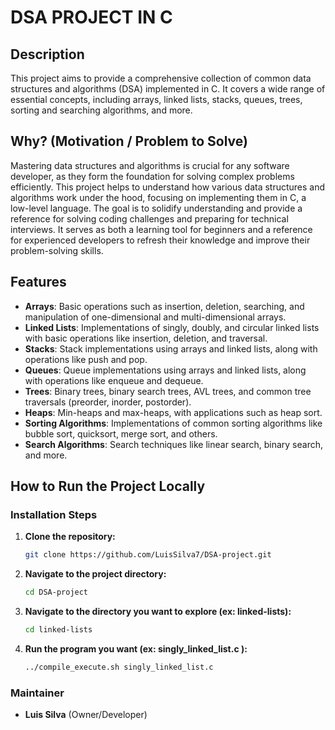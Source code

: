 # DSA PROJECT IN C

## Description

This project aims to provide a comprehensive collection of common data structures and algorithms (DSA) implemented in C. It covers a wide range of essential concepts, including arrays, linked lists, stacks, queues, trees, sorting and searching algorithms, and more.

## Why? (Motivation / Problem to Solve)

Mastering data structures and algorithms is crucial for any software developer, as they form the foundation for solving complex problems efficiently. This project helps to understand how various data structures and algorithms work under the hood, focusing on implementing them in C, a low-level language. The goal is to solidify understanding and provide a reference for solving coding challenges and preparing for technical interviews. It serves as both a learning tool for beginners and a reference for experienced developers to refresh their knowledge and improve their problem-solving skills.

## Features

- **Arrays**: Basic operations such as insertion, deletion, searching, and manipulation of one-dimensional and multi-dimensional arrays.
- **Linked Lists**: Implementations of singly, doubly, and circular linked lists with basic operations like insertion, deletion, and traversal.
- **Stacks**: Stack implementations using arrays and linked lists, along with operations like push and pop.
- **Queues**: Queue implementations using arrays and linked lists, along with operations like enqueue and dequeue.
- **Trees**: Binary trees, binary search trees, AVL trees, and common tree traversals (preorder, inorder, postorder).
- **Heaps**: Min-heaps and max-heaps, with applications such as heap sort.
- **Sorting Algorithms**: Implementations of common sorting algorithms like bubble sort, quicksort, merge sort, and others.
- **Search Algorithms**: Search techniques like linear search, binary search, and more.

## How to Run the Project Locally

### Installation Steps

1. **Clone the repository:**

   ```bash
   git clone https://github.com/LuisSilva7/DSA-project.git
   ```

2. **Navigate to the project directory:**

   ```bash
   cd DSA-project
   ```

3. **Navigate to the directory you want to explore (ex: linked-lists):**

   ```bash
   cd linked-lists
   ```

4. **Run the program you want (ex: singly_linked_list.c ):**

   ```bash
   ../compile_execute.sh singly_linked_list.c
   ```

### Maintainer

- **Luis Silva** (Owner/Developer)
